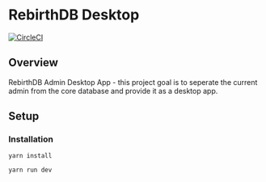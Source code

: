 # RebirthDB Desktop

[![CircleCI](https://circleci.com/gh/RebirthDB/rebirthdb-desktop.svg?style=svg)](https://circleci.com/gh/RebirthDB/rebirthdb-desktop)

## Overview

RebirthDB Admin Desktop App - this project goal is to seperate the current admin from the core database and provide it as a desktop app.

## Setup
### Installation

`yarn install`

`yarn run dev`
